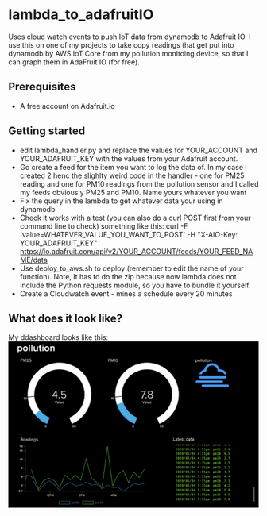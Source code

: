 # lambda_to_adafruitIO
Uses cloud watch events to push IoT data from dynamodb to Adafruit IO. I use this on one of my projects to take copy readings that get put into dynamodb by AWS IoT Core from my pollution monitoing device, so that I can graph them in AdaFruit IO (for free).

## Prerequisites
* A free account on Adafruit.io

## Getting started
* edit lambda_handler.py and replace the values for YOUR_ACCOUNT and YOUR_ADAFRUIT_KEY with the values from your Adafruit account.
* Go create a feed for the item you want to log the data of. In my case I created 2 henc the slighlty weird code in the handler - one for PM25 reading and one for PM10 readings from the pollution sensor and I called my feeds obviously PM25 and PM10. Name yours whatever you want
* Fix the query in the lambda to get whatever data your using in dynamodb
* Check it works with a test (you can also do a curl POST first from your command line to check) something like this:
curl -F 'value=WHATEVER_VALUE_YOU_WANT_TO_POST' -H "X-AIO-Key: YOUR_ADAFRUIT_KEY" https://io.adafruit.com/api/v2/YOUR_ACCOUNT/feeds/YOUR_FEED_NAME/data
* Use deploy_to_aws.sh to deploy (remember to edit the name of your function). Note, It has to do the zip because now lambda does not include the Python requests module, so you have to bundle it yourself.
* Create a Cloudwatch event - mines a schedule every 20 minutes

## What does it look like?
My ddashboard looks like this:
![Finished thing](images/dashboard.png)
